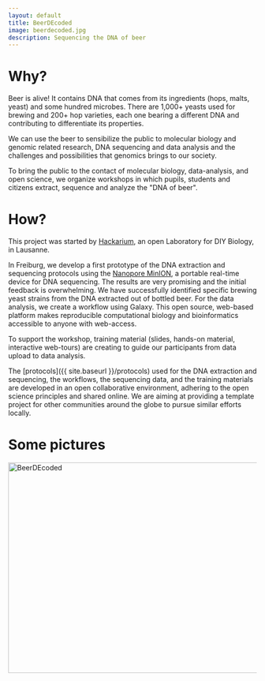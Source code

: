 ```yaml
---
layout: default
title: BeerDEcoded
image: beerdecoded.jpg
description: Sequencing the DNA of beer
---
```


# Why?

Beer is alive! It contains DNA that comes from its ingredients (hops, malts, yeast) and some hundred microbes. There are 1,000+ yeasts used for brewing and 200+ hop varieties, each one bearing a different DNA and contributing to differentiate its properties.

We can use the beer to sensibilize the public to molecular biology and genomic related research, DNA sequencing and data analysis and the challenges and possibilities that genomics brings to our society.

To bring the public to the contact of molecular biology, data-analysis, and open science, we organize workshops in which pupils, students and citizens extract, sequence and analyze the "DNA of beer".

# How?

This project was started by [Hackarium](http://www.hackuarium.ch/en/beerdecoded/), an open Laboratory for DIY Biology, in Lausanne.

In Freiburg, we develop a first prototype of the DNA extraction and sequencing protocols using the [Nanopore MinION](https://nanoporetech.com/products/minion), a portable real-time device for DNA sequencing. The results are very promising and the initial feedback is overwhelming. We have successfully identified specific brewing yeast strains from the DNA extracted out of bottled beer. For the data analysis, we create a workflow using Galaxy. This open source, web-based platform makes reproducible computational biology and bioinformatics accessible to anyone with web-access.

To support the workshop, training material (slides, hands-on material, interactive web-tours) are creating to guide our participants from data upload to data analysis. 

The [protocols]({{ site.baseurl }}/protocols) used for the DNA extraction and sequencing, the workflows, the sequencing data, and the training materials are developed in an open collaborative environment, adhering to the open science principles and shared online. We are aiming at providing a template project for other communities around the globe to pursue similar efforts locally.

# Some pictures

<a data-flickr-embed="true" data-header="true" data-footer="true"  href="https://www.flickr.com/gp/134305289@N03/k6D258" title="BeerDEcoded"><img src="https://farm5.staticflickr.com/4911/31004778017_d26bdf3450_z.jpg" width="640" height="427" alt="BeerDEcoded"></a><script async src="//embedr.flickr.com/assets/client-code.js" charset="utf-8"></script>